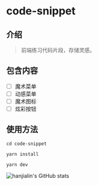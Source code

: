 # code-snippet

## 介绍

> 前端练习代码片段，存储灵感。

## 包含内容

- [ ] 魔术菜单
- [ ] 动感菜单
- [ ] 魔术图标
- [ ] 炫彩按钮

## 使用方法

```shell
cd code-snippet

yarn install

yarn dev
```

![hanjialin's GitHub stats](https://github-readme-stats.vercel.app/api?username=hanjialin&show_icons=true&theme=dracula)
